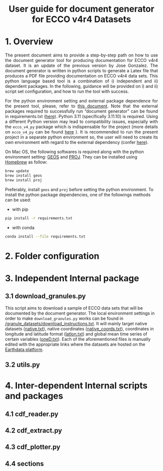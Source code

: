 <h1 align="center">
User guide for document generator for ECCO v4r4 Datasets
</h1>

<h1>1. Overview</h1>

<div align="justify">
The present document aims to provide a step-by-step path on how to use the document generator tool for producing documentation for ECCO v4r4 dataset. It is an update of the previous version by Jose Gonzalez. The document generator is written in python scripts to generate a Latex file that produces a PDF file providing documentation on ECCO v4r4 data sets. This python language based tool is a combination of i) independent and ii) dependent packages. In the following, guidance will be provided on i) and ii) script set configuration, and how to run the tool with success.
</div>

<div align="justify">
  
For the python environment setting and external package dependence for the present tool, please, refer to [this document](/document_generator/guid_doc_Jose_Gonzalez/instructions.md/). Note that the external packages required to successfully run “document generator” can be found in requirements.txt ([here](/requirements.txt/)). Python 3.11 (specifically 3.11.10) is required. Using a different Python version may lead to compatibility issues, especially with the `ecco_v4_py` package which is indispensable for the project (more details on `ecco_v4_py` can be found [here](https://ecco-v4-python-tutorial.readthedocs.io/Installing_Python_and_Python_Packages.html) ). It is recommended to run the present project in a separate python environment so, the user will need to create its own environment with regard to the external dependency (confer [here](/requirements.txt/)).

</div>

On Mac OS, the following softwares is required along with the python environment setting: [GEOS](https://libgeos.org/) and [PROJ](https://proj.org/en/stable/). They can be installed using [Homebrew](https://brew.sh/) as follow:

```bash
brew update
brew install geos
brew install proj
```

Preferably, install `geos` and `proj` before setting the python environment. To install the python package dependencies, one of the followings methods can be used:

- with pip

```bash
pip install -r requirements.txt
```
- with conda
  
```bash
conda install --file requirements.txt
```

<h1>2. Folder configuration</h1>

<h1>3. Independent Internal package</h1>

<h2>3.1 download_granules.py</h2>

This script aims to download a sample of ECCO data sets that will be documented by the document generator. The local environment settings in order to make `download_granules.py`  works can be found in [/granule_datasets/download_instructions.txt](/granule_datasets/download_instructions.txt/). It will mainly target native datasets ([native.txt](/granule_datasets/native.txt)), native coordinates ([native_coords.txt](/granule_datasets/native_coords.txt)), coordinates in longitude and latitude format ([latlon.txt](/granule_datasets/latlon.txt)) and global mean time series of certain variables ([oneD.txt](/granule_datasets/oneD.txt/)). Each of the aforementioned files is manually edited with the appropriate links where the datasets are hosted on the [Earthdata platform](https://search.earthdata.nasa.gov/search).

<h2>3.2 utils.py</h2>
<h1>4. Inter-dependent Internal scripts and packages</h1>
<h2>4.1 cdf_reader.py</h2>
<h2>4.2 cdf_extract.py</h2>
<h2>4.3 cdf_plotter.py</h2>
<h2>4.4 sections</h2>

